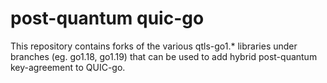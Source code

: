 post-quantum quic-go
====================

This repository contains forks of the various qtls-go1.\* libraries
under branches (eg. go1.18, go1.19) that can be used to add
hybrid post-quantum key-agreement to QUIC-go.
